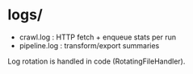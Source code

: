 # logs/
- crawl.log    : HTTP fetch + enqueue stats per run
- pipeline.log : transform/export summaries

Log rotation is handled in code (RotatingFileHandler).
